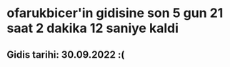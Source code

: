 # ofarukbicer'in gidisine son 5 gun 21 saat 2 dakika 12 saniye kaldi

## Gidis tarihi: 30.09.2022 :(